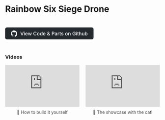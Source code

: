 # Rainbow Six Siege Drone

<a class="github-button" href="https://github.com/kakhil2004/r6drone" target="_blank" rel="noopener">
  <svg class="github-icon" viewBox="0 0 16 16" fill="currentColor" width="20" height="20">
    <path d="M8 0C3.58 0 0 3.58 0 8a8 8 0 005.47 7.59c.4.07.55-.17.55-.38 
    0-.19-.01-.82-.01-1.49-2 .37-2.53-.49-2.69-.94-.09-.23-.48-.94-.82-1.13
    -.28-.15-.68-.52-.01-.53.63-.01 1.08.58 1.23.82.72 1.21 1.87.87 
    2.33.66.07-.52.28-.87.51-1.07-1.78-.2-3.64-.89-3.64-3.95 
    0-.87.31-1.59.82-2.15-.08-.2-.36-1.02.08-2.13 0 0 .67-.21 
    2.2.82A7.65 7.65 0 018 4.79c.68 0 1.36.09 2 .26 
    1.53-1.04 2.2-.82 2.2-.82.44 1.11.16 1.93.08 
    2.13.51.56.82 1.27.82 2.15 0 3.07-1.87 
    3.75-3.65 3.95.29.25.54.73.54 1.48 0 1.07-.01 
    1.93-.01 2.2 0 .21.15.46.55.38A8.01 8.01 0 
    0016 8c0-4.42-3.58-8-8-8z"/>
  </svg>
  View Code & Parts on Github
</a>

<style>
  .github-button {
    display: inline-flex;
    align-items: center;
    gap: 10px;
    padding: 0.6rem 1.2rem;
    margin: 1.5rem 0;
    background-color: #24292e;
    color: white;
    font-weight: 500;
    font-size: 16px;
    text-decoration: none;
    border-radius: 6px;
    transition: background 0.2s ease, transform 0.2s ease;
  }

  .github-button:hover {
    background-color: #1b1f23;
    transform: translateY(-2px);
  }

  .github-icon {
    vertical-align: middle;
  }

  .video-wrapper {
    display: flex;
    flex-wrap: wrap;
    gap: 20px;
    justify-content: center;
  }

  .video-wrapper figure {
    flex: 1 1 45%;
    max-width: 560px;
    margin: 0;
    text-align: center;
  }

  .video-wrapper iframe {
    width: 100%;
    aspect-ratio: 16 / 9;
    border: none;
  }

  .video-wrapper figcaption {
    margin-top: 8px;
    font-size: 14px;
    color: #444;
  }
</style>

### Videos

<div class="video-wrapper">
  <figure>
    <iframe src="https://www.youtube.com/embed/ncRYkU8OGGw?si=GXypZ3iF-igWKWFY&amp;start=1" title="YouTube video player"
      allow="accelerometer; autoplay; clipboard-write; encrypted-media; gyroscope; picture-in-picture; web-share"
      referrerpolicy="strict-origin-when-cross-origin" allowfullscreen></iframe>
    <figcaption>🔹 How to build it yourself</figcaption>
  </figure>

  <figure>
    <iframe src="https://www.youtube.com/embed/it0J5GRI0ZY?si=NBjmF0_Qn1AGUtRV&amp;start=1" title="YouTube video player"
      allow="accelerometer; autoplay; clipboard-write; encrypted-media; gyroscope; picture-in-picture; web-share"
      referrerpolicy="strict-origin-when-cross-origin" allowfullscreen></iframe>
    <figcaption>🔸 The showcase with the cat!</figcaption>
  </figure>
</div>
